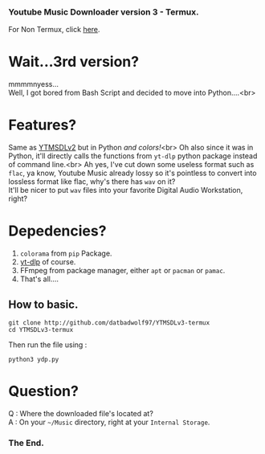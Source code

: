 ### Youtube Music Downloader version 3 - Termux.
For Non Termux, click [here](http://github.com/datbadwolf97/YTMSDLv3).<br/>

# Wait...3rd version?

mmmmnyess...<br/>
Well, I got bored from Bash Script and decided to move into Python....<br\>

# Features?

Same as [YTMSDLv2](https://github.com/datbadwolf97/YTMSDLv2) but in Python *and colors!*<br\>
Oh also since it was in Python, it'll directly calls the functions from `yt-dlp` python package instead of command line.<br\>
Ah yes, I've cut down some useless format such as `flac`, ya know, Youtube Music already lossy so it's pointless to convert into lossless format like flac, why's there has `wav` on it?<br/>
It'll be nicer to put `wav` files into your favorite Digital Audio Workstation, right?<br/>
# Depedencies?

1. `colorama` from `pip` Package.
2. [yt-dlp](http://github.com/yt-dlp/yt-dlp) of course.
3. FFmpeg from package manager, either `apt` or `pacman` or `pamac`.
4. That's all....

## How to basic.

```
git clone http://github.com/datbadwolf97/YTMSDLv3-termux
cd YTMSDLv3-termux
```
Then run the file using :
```
python3 ydp.py
```
# Question?

Q : Where the downloaded file's located at?<br/>
A : On your `~/Music` directory, right at your `Internal Storage`.<br/>

### The End.
